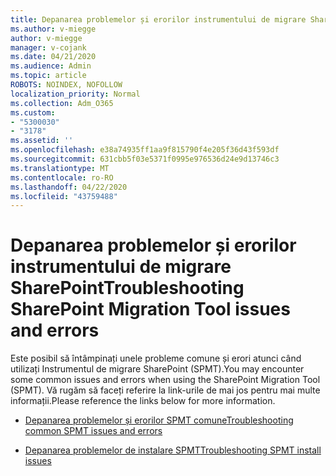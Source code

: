 ```yaml
---
title: Depanarea problemelor și erorilor instrumentului de migrare SharePoint
ms.author: v-miegge
author: v-miegge
manager: v-cojank
ms.date: 04/21/2020
ms.audience: Admin
ms.topic: article
ROBOTS: NOINDEX, NOFOLLOW
localization_priority: Normal
ms.collection: Adm_O365
ms.custom:
- "5300030"
- "3178"
ms.assetid: ''
ms.openlocfilehash: e38a74935ff1aa9f815790f4e205f36d43f593df
ms.sourcegitcommit: 631cbb5f03e5371f0995e976536d24e9d13746c3
ms.translationtype: MT
ms.contentlocale: ro-RO
ms.lasthandoff: 04/22/2020
ms.locfileid: "43759488"
---
```

# <a name="troubleshooting-sharepoint-migration-tool-issues-and-errors"></a><span data-ttu-id="a8322-102">Depanarea problemelor și erorilor instrumentului de migrare SharePoint</span><span class="sxs-lookup"><span data-stu-id="a8322-102">Troubleshooting SharePoint Migration Tool issues and errors</span></span>

<span data-ttu-id="a8322-103">Este posibil să întâmpinați unele probleme comune și erori atunci când utilizați Instrumentul de migrare SharePoint (SPMT).</span><span class="sxs-lookup"><span data-stu-id="a8322-103">You may encounter some common issues and errors when using the SharePoint Migration Tool (SPMT).</span></span> <span data-ttu-id="a8322-104">Vă rugăm să faceți referire la link-urile de mai jos pentru mai multe informații.</span><span class="sxs-lookup"><span data-stu-id="a8322-104">Please reference the links below for more information.</span></span>

- [<span data-ttu-id="a8322-105">Depanarea problemelor și erorilor SPMT comune</span><span class="sxs-lookup"><span data-stu-id="a8322-105">Troubleshooting common SPMT issues and errors</span></span>](https://docs.microsoft.com/sharepointmigration/troubleshooting-common-spmt-issues)

- [<span data-ttu-id="a8322-106">Depanarea problemelor de instalare SPMT</span><span class="sxs-lookup"><span data-stu-id="a8322-106">Troubleshooting SPMT install issues</span></span>](https://docs.microsoft.com/sharepointmigration/spmt-install-issues)
